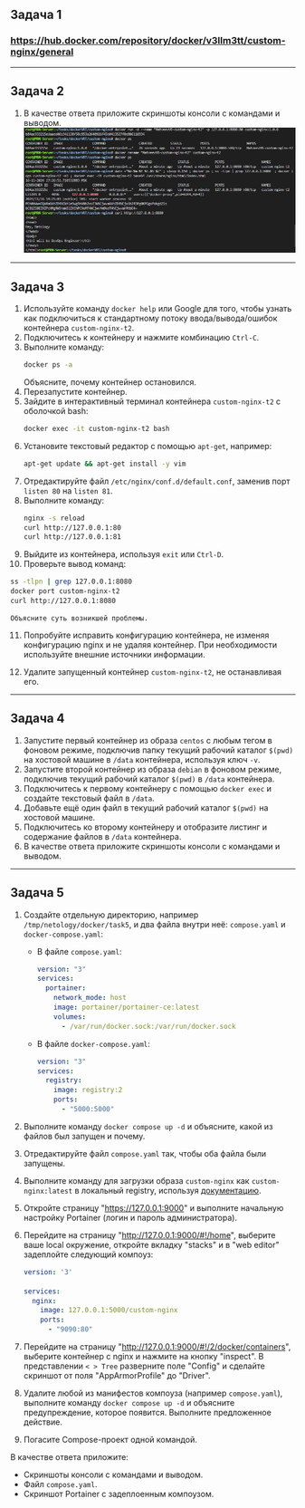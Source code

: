 
## Задача 1

### https://hub.docker.com/repository/docker/v3llm3tt/custom-nginx/general


---

## Задача 2

1. В качестве ответа приложите скриншоты консоли с командами и выводом.
![](dockercustom.png)

---

## Задача 3

1. Используйте команду `docker help` или Google для того, чтобы узнать как подключиться к стандартному потоку ввода/вывода/ошибок контейнера `custom-nginx-t2`.
2. Подключитесь к контейнеру и нажмите комбинацию `Ctrl-C`.
3. Выполните команду:
   ```bash
   docker ps -a
   ```
   Объясните, почему контейнер остановился.
4. Перезапустите контейнер.
5. Зайдите в интерактивный терминал контейнера `custom-nginx-t2` с оболочкой bash:
   ```bash
   docker exec -it custom-nginx-t2 bash
   ```
6. Установите текстовый редактор с помощью `apt-get`, например:
   ```bash
   apt-get update && apt-get install -y vim
   ```
7. Отредактируйте файл `/etc/nginx/conf.d/default.conf`, заменив порт `listen 80` на `listen 81`.
8. Выполните команду:
   ```bash
   nginx -s reload
   curl http://127.0.0.1:80
   curl http://127.0.0.1:81
   ```
9. Выйдите из контейнера, используя `exit` или `Ctrl-D`.
10. Проверьте вывод команд:
   ```bash
   ss -tlpn | grep 127.0.0.1:8080
   docker port custom-nginx-t2
   curl http://127.0.0.1:8080
   ```
    Объясните суть возникшей проблемы.
11. Попробуйте исправить конфигурацию контейнера, не изменяя конфигурацию nginx и не удаляя контейнер. При необходимости используйте внешние источники информации.

12. Удалите запущенный контейнер `custom-nginx-t2`, не останавливая его.

---

## Задача 4

1. Запустите первый контейнер из образа `centos` с любым тегом в фоновом режиме, подключив папку текущий рабочий каталог `$(pwd)` на хостовой машине в `/data` контейнера, используя ключ `-v`.
2. Запустите второй контейнер из образа `debian` в фоновом режиме, подключив текущий рабочий каталог `$(pwd)` в `/data` контейнера.
3. Подключитесь к первому контейнеру с помощью `docker exec` и создайте текстовый файл в `/data`.
4. Добавьте ещё один файл в текущий рабочий каталог `$(pwd)` на хостовой машине.
5. Подключитесь ко второму контейнеру и отобразите листинг и содержание файлов в `/data` контейнера.
6. В качестве ответа приложите скриншоты консоли с командами и выводом.

---

## Задача 5

1. Создайте отдельную директорию, например `/tmp/netology/docker/task5`, и два файла внутри неё: `compose.yaml` и `docker-compose.yaml`:
   - В файле `compose.yaml`:
     ```yaml
     version: "3"
     services:
       portainer:
         network_mode: host
         image: portainer/portainer-ce:latest
         volumes:
           - /var/run/docker.sock:/var/run/docker.sock
     ```
   - В файле `docker-compose.yaml`:
     ```yaml
     version: "3"
     services:
       registry:
         image: registry:2
         ports:
           - "5000:5000"
     ```

2. Выполните команду `docker compose up -d` и объясните, какой из файлов был запущен и почему.
3. Отредактируйте файл `compose.yaml` так, чтобы оба файла были запущены.
4. Выполните команду для загрузки образа `custom-nginx` как `custom-nginx:latest` в локальный registry, используя [документацию](https://distribution.github.io/distribution/about/deploying/).
5. Откройте страницу "https://127.0.0.1:9000" и выполните начальную настройку Portainer (логин и пароль администратора).
6. Перейдите на страницу "http://127.0.0.1:9000/#!/home", выберите ваше local окружение, откройте вкладку "stacks" и в "web editor" задеплойте следующий компоуз:
   ```yaml
   version: '3'

   services:
     nginx:
       image: 127.0.0.1:5000/custom-nginx
       ports:
         - "9090:80"
   ```
7. Перейдите на страницу "http://127.0.0.1:9000/#!/2/docker/containers", выберите контейнер с nginx и нажмите на кнопку "inspect". В представлении `< > Tree` разверните поле "Config" и сделайте скриншот от поля "AppArmorProfile" до "Driver".
8. Удалите любой из манифестов компоуза (например `compose.yaml`), выполните команду `docker compose up -d` и объясните предупреждение, которое появится. Выполните предложенное действие.
9. Погасите Compose-проект одной командой.

В качестве ответа приложите:
- Скриншоты консоли с командами и выводом.
- Файл `compose.yaml`.
- Скриншот Portainer с задеплоенным компоузом.
